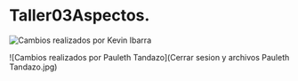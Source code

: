 # Taller03Aspectos.

![Cambios realizados por Kevin Ibarra](kevin.jpg)

![Cambios realizados por Pauleth Tandazo](Cerrar sesion y archivos Pauleth Tandazo.jpg)